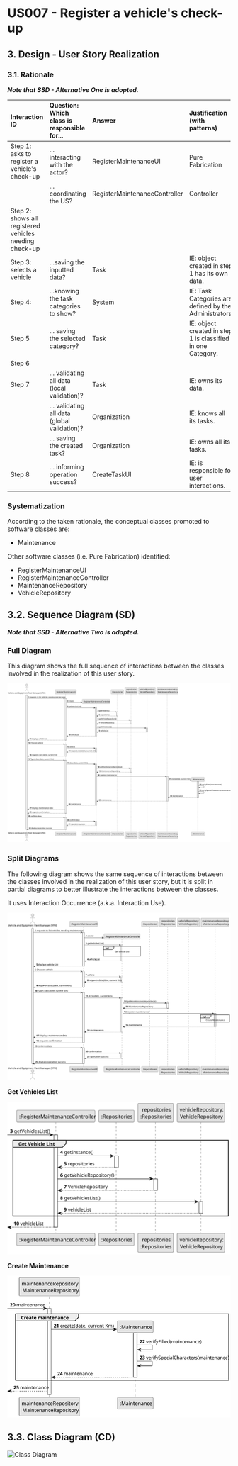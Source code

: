 # US007 - Register a vehicle's check-up

## 3. Design - User Story Realization 

### 3.1. Rationale

_**Note that SSD - Alternative One is adopted.**_

| Interaction ID                                           | Question: Which class is responsible for... | Answer                        | Justification (with patterns)                                                                                |
|:---------------------------------------------------------|:--------------------- |:------------------------------|:-------------------------------------------------------------------------------------------------------------|
| Step 1: asks to register a vehicle's check-up 	  		      |	... interacting with the actor? | RegisterMaintenanceUI         | Pure Fabrication|
| 			  		                                                  |	... coordinating the US? | RegisterMaintenanceController | Controller                                                                                                   |
| Step 2: shows all registered vehicles needing check-up		 |							 |                               |                                                                                                              |
| Step 3: selects a vehicle 		                             |	...saving the inputted data? | Task                          | IE: object created in step 1 has its own data.                                                               |
| Step 4:  		                                              |	...knowing the task categories to show? | System                        | IE: Task Categories are defined by the Administrators.                                                       |
| Step 5  		                                               |	... saving the selected category? | Task                          | IE: object created in step 1 is classified in one Category.                                                  |
| Step 6  		                                               |							 |                               |                                                                                                              |              
| Step 7  		                                               |	... validating all data (local validation)? | Task                          | IE: owns its data.                                                                                           | 
| 			  		                                                  |	... validating all data (global validation)? | Organization                  | IE: knows all its tasks.                                                                                     | 
| 			  		                                                  |	... saving the created task? | Organization                  | IE: owns all its tasks.                                                                                      | 
| Step 8  		                                               |	... informing operation success?| CreateTaskUI                  | IE: is responsible for user interactions.                                                                    | 

### Systematization ##

According to the taken rationale, the conceptual classes promoted to software classes are: 

* Maintenance

Other software classes (i.e. Pure Fabrication) identified: 

* RegisterMaintenanceUI
* RegisterMaintenanceController
* MaintenanceRepository
* VehicleRepository

## 3.2. Sequence Diagram (SD)

_**Note that SSD - Alternative Two is adopted.**_

### Full Diagram

This diagram shows the full sequence of interactions between the classes involved in the realization of this user story.

![Sequence Diagram - Full](svg/us007-sequence-diagram-full.svg)

### Split Diagrams

The following diagram shows the same sequence of interactions between the classes involved in the realization of this user story, but it is split in partial diagrams to better illustrate the interactions between the classes.

It uses Interaction Occurrence (a.k.a. Interaction Use).

![Sequence Diagram - split](svg/us007-sequence-diagram-split.svg)

**Get Vehicles List**

![Sequence Diagram - Partial - Get Task Category Object](svg/us007-sequence-diagram-partial-get-list.svg)

**Create Maintenance**

![Sequence Diagram - Partial - Create Maintenance](svg/us007-sequence-diagram-partial-create-maintenance.svg)

## 3.3. Class Diagram (CD)

![Class Diagram](svg/us006-class-diagram.svg)
